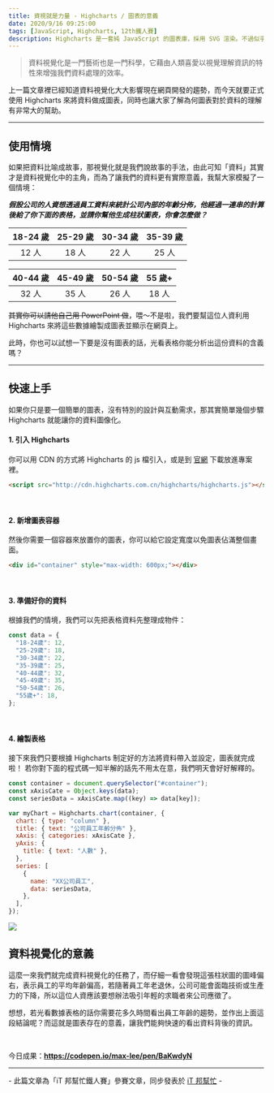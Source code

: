 ```yaml
---
title: 資視就是力量 - Highcharts / 圖表的意義
date: 2020/9/16 09:25:00
tags: [JavaScript, Highcharts, 12th鐵人賽]
description: Highcharts 是一套純 JavaScript 的圖表庫，採用 SVG 渲染。不過似乎是使用人數較少的關係，國內的相關文章寥寥可數，加上官方文件的中翻文本也是較舊的版號，所以這次希望能以一個使用過 Highcharts 的開發者角度來跟各位介紹它，希望以我的使用經驗可以讓大家認識 Highcharts 的強大功能與應用，那就先來看看它的優點與特性吧！
---
```


> 資料視覺化是一門藝術也是一門科學，它藉由人類喜愛以視覺理解資訊的特性來增強我們資料處理的效率。

上一篇文章裡已經知道資料視覺化大大影響現在網頁開發的趨勢，而今天就要正式使用 Highcharts 來將資料做成圖表，同時也讓大家了解為何圖表對於資料的理解有非常大的幫助。

---

## 使用情境

如果把資料比喻成故事，那視覺化就是我們說故事的手法，由此可知「資料」其實才是資料視覺化中的主角，而為了讓我們的資料更有實際意義，我幫大家模擬了一個情境：

**_假設公司的人資想透過員工資料來統計公司內部的年齡分佈，他經過一連串的計算後給了你下面的表格，並請你幫他生成柱狀圖表，你會怎麼做？_**

| 18-24 歲 | 25-29 歲 | 30-34 歲 | 35-39 歲 |
| :------: | :------: | :------: | :------: |
|  12 人   |  18 人   |  22 人   |  25 人   |

| 40-44 歲 | 45-49 歲 | 50-54 歲 | 55 歲+ |
| :------: | :------: | :------: | :----: |
|  32 人   |  35 人   |  26 人   | 18 人  |

~~其實你可以請他自己用 PowerPoint 做~~，喂～不是啦，我們要幫這位人資利用 Highcharts 來將這些數據繪製成圖表並顯示在網頁上。

此時，你也可以試想一下要是沒有圖表的話，光看表格你能分析出這份資料的含義嗎？

---

## 快速上手

如果你只是要一個簡單的圖表，沒有特別的設計與互動需求，那其實簡單幾個步驟 Highcharts 就能讓你的資料圖像化。

#### 1. 引入 Highcharts

你可以用 CDN 的方式將 Highcharts 的 js 檔引入，或是到 [官網](https://www.highcharts.com/blog/download/) 下載放進專案裡。

```html
<script src="http://cdn.highcharts.com.cn/highcharts/highcharts.js"></script>
```

<br/>

#### 2. 新增圖表容器

然後你需要一個容器來放置你的圖表，你可以給它設定寬度以免圖表佔滿整個畫面。

```html
<div id="container" style="max-width: 600px;"></div>
```

<br/>

#### 3. 準備好你的資料

根據我們的情境，我們可以先把表格資料先整理成物件：

```javascript
const data = {
  "18-24歲": 12,
  "25-29歲": 18,
  "30-34歲": 22,
  "35-39歲": 25,
  "40-44歲": 32,
  "45-49歲": 35,
  "50-54歲": 26,
  "55歲+": 18,
};
```

<br/>

#### 4. 繪製表格

接下來我們只要根據 Highcharts 制定好的方法將資料帶入並設定，圖表就完成啦！
若你對下面的程式碼一知半解的話先不用太在意，我們明天會好好解釋的。

```javascript
const container = document.querySelector("#container");
const xAxisCate = Object.keys(data);
const seriesData = xAxisCate.map((key) => data[key]);

var myChart = Highcharts.chart(container, {
  chart: { type: "column" },
  title: { text: "公司員工年齡分佈" },
  xAxis: { categories: xAxisCate },
  yAxis: {
    title: { text: "人數" },
  },
  series: [
    {
      name: "XX公司員工",
      data: seriesData,
    },
  ],
});
```

<img src="/img/content/highcharts-2/chart.png" style="max-width: 600px;" />

## 資料視覺化的意義

這麼一來我們就完成資料視覺化的任務了，而仔細一看會發現這張柱狀圖的圖峰偏右，表示員工的平均年齡偏高，若隨著員工年老退休，公司可能會面臨技術或生產力的下降，所以這位人資應該要想辦法吸引年輕的求職者來公司應徵了。

想想，若光看數據表格的話你需要花多久時間看出員工年齡的趨勢，並作出上面這段結論呢？而這就是圖表存在的意義，讓我們能夠快速的看出資料背後的資訊。

<br/>

今日成果：**https://codepen.io/max-lee/pen/BaKwdyN**

---

\- 此篇文章為「iT 邦幫忙鐵人賽」參賽文章，同步發表於 [iT 邦幫忙](https://ithelp.ithome.com.tw/articles/10237584) -

